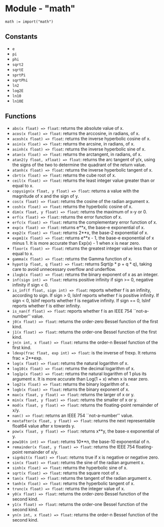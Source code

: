 # Module - "math"

```golang
math := import("math")
```

## Constants

- `e`
- `pi`
- `phi`
- `sqrt2`
- `sqrtE`
- `sprtPi`
- `sqrtPhi`
- `ln2`
- `log2E`
- `ln10`
- `ln10E`

## Functions

- `abs(x float) => float`: returns the absolute value of x.
- `acos(x float) => float`: returns the arccosine, in radians, of x.
- `acosh(x float) => float`: returns the inverse hyperbolic cosine of x.
- `asin(x float) => float`: returns the arcsine, in radians, of x.
- `asinh(x float) => float`: returns the inverse hyperbolic sine of x.
- `atan(x float) => float`: returns the arctangent, in radians, of x.
- `atan2(y float, xfloat) => float`: returns the arc tangent of y/x, using the signs of the two to determine the quadrant of the return value.
- `atanh(x float) => float`: returns the inverse hyperbolic tangent of x.
- `cbrt(x float) => float`: returns the cube root of x.
- `ceil(x float) => float`: returns the least integer value greater than or equal to x.
- `copysign(x float, y float) => float`: returns a value with the magnitude of x and the sign of y. 
- `cos(x float) => float`: returns the cosine of the radian argument x. 
- `cosh(x float) => float`: returns the hyperbolic cosine of x.
- `dim(x float, y float) => float`: returns the maximum of x-y or 0.
- `erf(x float) => float`: returns the error function of x.
- `erfc(x float) => float`: returns the complementary error function of x.
- `exp(x float) => float`: returns e**x, the base-e exponential of x.
- `exp2(x float) => float`: returns 2**x, the base-2 exponential of x.
- `expm1(x float) => float`: returns e**x - 1, the base-e exponential of x minus 1. It is more accurate than Exp(x) - 1 when x is near zero. 
- `floor(x float) => float`: returns the greatest integer value less than or equal to x.
- `gamma(x float) => float`: returns the Gamma function of x.
- `hypot(p float, q float) => float`: returns Sqrt(p * p + q * q), taking care to avoid unnecessary overflow and underflow.
- `ilogb(x float) => float`: returns the binary exponent of x as an integer.
- `inf(sign int) => float`: returns positive infinity if sign >= 0, negative infinity if sign < 0.
- `is_inf(f float, sign int) => float`: reports whether f is an infinity, according to sign. If sign > 0, IsInf reports whether f is positive infinity. If sign < 0, IsInf reports whether f is negative infinity. If sign == 0, IsInf reports whether f is either infinity.
- `is_nan(f float) => float`: reports whether f is an IEEE 754 ``not-a-number'' value.
- `j0(x float) => float`: returns the order-zero Bessel function of the first kind.
- `j1(x float) => float`: returns the order-one Bessel function of the first kind.
- `jn(n int, x float) => float`: returns the order-n Bessel function of the first kind.
- `ldexp(frac float, exp int) => float`: is the inverse of frexp. It returns frac × 2**exp.
- `log(x float) => float`: returns the natural logarithm of x.
- `log10(x float) => float`: returns the decimal logarithm of x.
- `log1p(x float) => float`: returns the natural logarithm of 1 plus its argument x. It is more accurate than Log(1 + x) when x is near zero.
- `log2(x float) => float`: returns the binary logarithm of x.
- `logb(x float) => float`: returns the binary exponent of x.
- `max(x float, y float) => float`: returns the larger of x or y.
- `min(x float, y float) => float`: returns the smaller of x or y.
- `mod(x float, y float) => float`: returns the floating-point remainder of x/y.
- `nan() => float`: returns an IEEE 754 ``not-a-number'' value.
- `nextafter(x float, y float) => float`: returns the next representable float64 value after x towards y.
- `pow(x float, y float) => float`: returns x**y, the base-x exponential of y.
- `pow10(n int) => float`: returns 10**n, the base-10 exponential of n.
- `remainder(x float, y float) => float`: returns the IEEE 754 floating-point remainder of x/y.
- `signbit(x float) => float`: returns true if x is negative or negative zero.
- `sin(x float) => float`: returns the sine of the radian argument x.
- `sinh(x float) => float`: returns the hyperbolic sine of x.
- `sqrt(x float) => float`: returns the square root of x.
- `tan(x float) => float`: returns the tangent of the radian argument x.
- `tanh(x float) => float`: returns the hyperbolic tangent of x.
- `trunc(x float) => float`: returns the integer value of x.
- `y0(x float) => float`: returns the order-zero Bessel function of the second kind.
- `y1(x float) => float`: returns the order-one Bessel function of the second kind.
- `yn(n int, x float) => float`: returns the order-n Bessel function of the second kind.